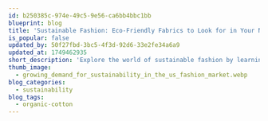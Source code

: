```yaml
---
id: b250385c-974e-49c5-9e56-ca6bb4bbc1bb
blueprint: blog
title: 'Sustainable Fashion: Eco-Friendly Fabrics to Look for in Your Next Purchase'
is_popular: false
updated_by: 50f27fbd-3bc5-4f3d-92d6-33e2fe34a6a9
updated_at: 1749462935
short_description: 'Explore the world of sustainable fashion by learning which eco-friendly fabrics make a real difference. From organic cotton to bamboo blends, discover smart, stylish, and planet-conscious choices for your wardrobe.'
thumb_image:
  - growing_demand_for_sustainability_in_the_us_fashion_market.webp
blog_categories:
  - sustainability
blog_tags:
  - organic-cotton
---
```

